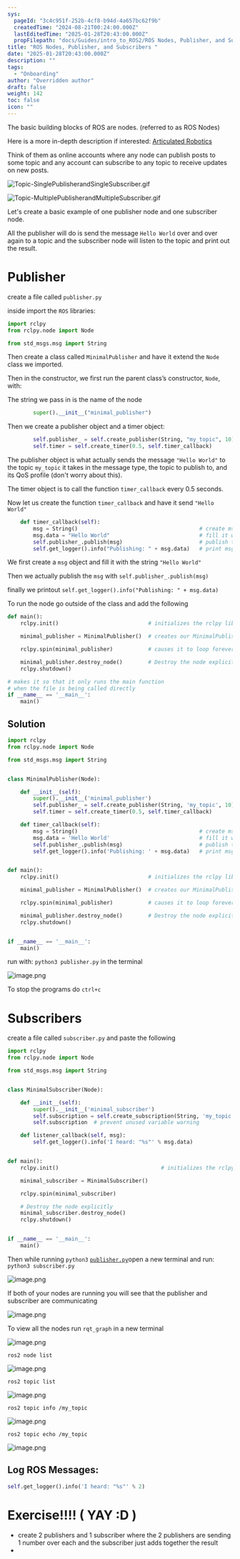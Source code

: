```yaml
---
sys:
  pageId: "3c4c951f-252b-4cf8-b94d-4a657bc62f9b"
  createdTime: "2024-08-21T00:24:00.000Z"
  lastEditedTime: "2025-01-28T20:43:00.000Z"
  propFilepath: "docs/Guides/intro_to_ROS2/ROS Nodes, Publisher, and Subscribers .md"
title: "ROS Nodes, Publisher, and Subscribers "
date: "2025-01-28T20:43:00.000Z"
description: ""
tags:
  - "Onboarding"
author: "Overridden author"
draft: false
weight: 142
toc: false
icon: ""
---
```


The basic building blocks of ROS are nodes. (referred to as ROS Nodes)

Here is a more in-depth description if interested: [Articulated Robotics](https://articulatedrobotics.xyz/tutorials/ready-for-ros/ros-overview#2-nodes)

Think of them as online accounts where any node can publish posts to some topic and any account can subscribe to any topic to receive updates on new posts.

![Topic-SinglePublisherandSingleSubscriber.gif](https://docs.ros.org/en/humble/_images/Topic-SinglePublisherandSingleSubscriber.gif)

![Topic-MultiplePublisherandMultipleSubscriber.gif](https://docs.ros.org/en/humble/_images/Topic-MultiplePublisherandMultipleSubscriber.gif)

Let's create a basic example of one publisher node and one subscriber node.

All the publisher will do is send the message `Hello World` over and over again to a topic and the subscriber node will listen to the topic and print out the result.

# Publisher

create a file called `publisher.py` 

inside import the `ROS` libraries:

```python
import rclpy
from rclpy.node import Node

from std_msgs.msg import String
```

Then create a class called `MinimalPublisher` and have it extend the `Node` class we imported.

Then in the constructor, we first run the parent class’s constructor, `Node`, with:

The string we pass in is the name of the node

```python
        super().__init__("minimal_publisher")
```

Then we create a publisher object and a timer object:

```python
        self.publisher_ = self.create_publisher(String, "my_topic", 10)
        self.timer = self.create_timer(0.5, self.timer_callback)
```

The publisher object is what actually sends the message `"Hello World"` to the topic `my_topic` it takes in the message type, the topic to publish to, and its QoS profile (don't worry about this).

The timer object is to call the function `timer_callback` every 0.5 seconds.

Now let us create the function `timer_callback` and have it send `"Hello World"`

```python
    def timer_callback(self):
        msg = String()                                      # create msg object
        msg.data = "Hello World"                            # fill it with data
        self.publisher_.publish(msg)                        # publish the message
        self.get_logger().info("Publishing: " + msg.data)   # print msg
```

We first create a `msg` object and fill it with the string `"Hello World"`

Then we actually publish the `msg` with `self.publisher_.publish(msg)`

finally we printout `self.get_logger().info("Publishing: " + msg.data)`

To run the node go outside of the class and add the following

```python
def main():
    rclpy.init()                            # initializes the rclpy library

    minimal_publisher = MinimalPublisher()  # creates our MinimalPublisher object

    rclpy.spin(minimal_publisher)           # causes it to loop forever

    minimal_publisher.destroy_node()        # Destroy the node explicitly
    rclpy.shutdown()

# makes it so that it only runs the main function
# when the file is being called directly
if __name__ == '__main__': 
    main()
```

## Solution

```python
import rclpy
from rclpy.node import Node

from std_msgs.msg import String


class MinimalPublisher(Node):

    def __init__(self):
        super().__init__('minimal_publisher')
        self.publisher_ = self.create_publisher(String, 'my_topic', 10)
        self.timer = self.create_timer(0.5, self.timer_callback)

    def timer_callback(self):
        msg = String()                                      # create msg object
        msg.data = 'Hello World'                            # fill it with data
        self.publisher_.publish(msg)                        # publish the message
        self.get_logger().info('Publishing: ' + msg.data)   # print msg


def main():
    rclpy.init()                            # initializes the rclpy library

    minimal_publisher = MinimalPublisher()  # creates our MinimalPublisher object

    rclpy.spin(minimal_publisher)           # causes it to loop forever

    minimal_publisher.destroy_node()        # Destroy the node explicitly
    rclpy.shutdown()


if __name__ == '__main__':
    main()
```

run with: `python3 publisher.py` in the terminal

![image.png](https://prod-files-secure.s3.us-west-2.amazonaws.com/d518164a-d88e-44d1-a4ee-3adb3bd8bce0/9214accb-ad5b-44f1-a31c-b3167c59138b/image.png?X-Amz-Algorithm=AWS4-HMAC-SHA256&X-Amz-Content-Sha256=UNSIGNED-PAYLOAD&X-Amz-Credential=ASIAZI2LB4666NDNLBCZ%2F20250217%2Fus-west-2%2Fs3%2Faws4_request&X-Amz-Date=20250217T150803Z&X-Amz-Expires=3600&X-Amz-Security-Token=IQoJb3JpZ2luX2VjEE8aCXVzLXdlc3QtMiJHMEUCIQCJ%2Br%2Fnf687tglyAFdTQWMHHao8JwmTv6uIsGdsiC%2BqtgIgTdGgIDNhnIJuMTeNsbNF8uv92%2F0Yxa90zFP472kNFe8q%2FwMIeBAAGgw2Mzc0MjMxODM4MDUiDFHK6XRnDHX2Ni87kyrcAxECLslbnoxo5fqSAVWiM0bTM9EsAZmApE9pbAO%2BDbr%2B9%2BfswXFwGnWRyjsytED8TKtPm552A1LT3fo1U97AhQk92tQuH1w6E99ximL9JJc079yWIGeWD%2B6EJlvzUTKV8%2BE0zzomLtZ3vWu2WbxKYHoHts3qTIrkR1YmidC%2FiGVq4OLlmyrj0%2FKBbUP%2FlurNQwe9dO%2BkYJGrk2oE8lUn0cbMXq%2BttRujrFLgLaZuOad%2BCPRfeKTFIgOLOE4RB4g35K5pbdWHQ0jG6WyF1vdG5g7aY6XTK1HNF%2Bt5ojAXFWKml0Og4WhTS9CMOAMxZYVYhqvF6q5SSFR7iHfxfYURxWeKylYQw3Gp7itLf2Jnmhp5nwB22k8vtqcNKnF3J0WngKtf8%2B3hz3hY5OUYo4dxiK0sFVDqEO8EFvMl%2BNoaxFbhcTdd94ryePwckM3yDWTqQ16GG92l6rRJxMz5QEcxEnYCD%2F4nBtcXYyYZFnu5fBUm9H8uHWxqN8CjJZpr%2F7LJ9Bm%2FyDCkWf2RgbfnuzwSYXpeudG%2Feg8ycI9QDjsippft2fWkczQPu25R5186aSMJIRiZ%2FVQrtPBHkIuJuRExuTPqjAlIRd5Y84AlCNkBD1YvofK7lRgcsKEOm%2BydMImWzb0GOqUBzXldUdk9A5%2FfXCrYwQrHwbfWkuwx8pGfFBEmyLuuwhDvFKWng3b39YLN7SR6Xb7u24fe%2BtDsWimKQUoIFcs6yM5Mxnw1%2BXapS056%2FJrB1PiEpjZKDRofkSLpTH2Bx5UIy4TzxaaRXEJV8pAQAsMPWZwS65UaHoLbeKsWERU%2BXJnAIXki1A1kMe0uYDImXkvWijaeWuIXon%2BUdPSuJVDdq9HUkiDG&X-Amz-Signature=75a39d170860cca8dc87284a23ae3ad33c1d09655251e0575affabd79954af9c&X-Amz-SignedHeaders=host&x-id=GetObject)

To stop the programs do `ctrl+c`

# Subscribers

create a file called `subscriber.py` and paste the following

```python
import rclpy
from rclpy.node import Node

from std_msgs.msg import String


class MinimalSubscriber(Node):

    def __init__(self):
        super().__init__('minimal_subscriber')
        self.subscription = self.create_subscription(String, 'my_topic', self.listener_callback, 10)
        self.subscription  # prevent unused variable warning

    def listener_callback(self, msg):
        self.get_logger().info('I heard: "%s"' % msg.data)


def main():
    rclpy.init()                                # initializes the rclpy library

    minimal_subscriber = MinimalSubscriber()

    rclpy.spin(minimal_subscriber)

    # Destroy the node explicitly
    minimal_subscriber.destroy_node()
    rclpy.shutdown()


if __name__ == '__main__':
    main()
```

Then while running `python3` [`publisher.py`](http://publisher.py/)open a new terminal and run: `python3 subscriber.py` 

![image.png](https://prod-files-secure.s3.us-west-2.amazonaws.com/d518164a-d88e-44d1-a4ee-3adb3bd8bce0/611fccf2-c738-4dbd-94e9-98f209092866/image.png?X-Amz-Algorithm=AWS4-HMAC-SHA256&X-Amz-Content-Sha256=UNSIGNED-PAYLOAD&X-Amz-Credential=ASIAZI2LB4666NDNLBCZ%2F20250217%2Fus-west-2%2Fs3%2Faws4_request&X-Amz-Date=20250217T150803Z&X-Amz-Expires=3600&X-Amz-Security-Token=IQoJb3JpZ2luX2VjEE8aCXVzLXdlc3QtMiJHMEUCIQCJ%2Br%2Fnf687tglyAFdTQWMHHao8JwmTv6uIsGdsiC%2BqtgIgTdGgIDNhnIJuMTeNsbNF8uv92%2F0Yxa90zFP472kNFe8q%2FwMIeBAAGgw2Mzc0MjMxODM4MDUiDFHK6XRnDHX2Ni87kyrcAxECLslbnoxo5fqSAVWiM0bTM9EsAZmApE9pbAO%2BDbr%2B9%2BfswXFwGnWRyjsytED8TKtPm552A1LT3fo1U97AhQk92tQuH1w6E99ximL9JJc079yWIGeWD%2B6EJlvzUTKV8%2BE0zzomLtZ3vWu2WbxKYHoHts3qTIrkR1YmidC%2FiGVq4OLlmyrj0%2FKBbUP%2FlurNQwe9dO%2BkYJGrk2oE8lUn0cbMXq%2BttRujrFLgLaZuOad%2BCPRfeKTFIgOLOE4RB4g35K5pbdWHQ0jG6WyF1vdG5g7aY6XTK1HNF%2Bt5ojAXFWKml0Og4WhTS9CMOAMxZYVYhqvF6q5SSFR7iHfxfYURxWeKylYQw3Gp7itLf2Jnmhp5nwB22k8vtqcNKnF3J0WngKtf8%2B3hz3hY5OUYo4dxiK0sFVDqEO8EFvMl%2BNoaxFbhcTdd94ryePwckM3yDWTqQ16GG92l6rRJxMz5QEcxEnYCD%2F4nBtcXYyYZFnu5fBUm9H8uHWxqN8CjJZpr%2F7LJ9Bm%2FyDCkWf2RgbfnuzwSYXpeudG%2Feg8ycI9QDjsippft2fWkczQPu25R5186aSMJIRiZ%2FVQrtPBHkIuJuRExuTPqjAlIRd5Y84AlCNkBD1YvofK7lRgcsKEOm%2BydMImWzb0GOqUBzXldUdk9A5%2FfXCrYwQrHwbfWkuwx8pGfFBEmyLuuwhDvFKWng3b39YLN7SR6Xb7u24fe%2BtDsWimKQUoIFcs6yM5Mxnw1%2BXapS056%2FJrB1PiEpjZKDRofkSLpTH2Bx5UIy4TzxaaRXEJV8pAQAsMPWZwS65UaHoLbeKsWERU%2BXJnAIXki1A1kMe0uYDImXkvWijaeWuIXon%2BUdPSuJVDdq9HUkiDG&X-Amz-Signature=f48390cb3bb0149b421a0fdc507412ab51d65fd109690f8b478c65eb7f7d58a9&X-Amz-SignedHeaders=host&x-id=GetObject)

If both of your nodes are running you will see that the publisher and subscriber are communicating

![image.png](https://prod-files-secure.s3.us-west-2.amazonaws.com/d518164a-d88e-44d1-a4ee-3adb3bd8bce0/eea428b5-1cf0-43bb-a30b-81cbaf6c5c78/image.png?X-Amz-Algorithm=AWS4-HMAC-SHA256&X-Amz-Content-Sha256=UNSIGNED-PAYLOAD&X-Amz-Credential=ASIAZI2LB4666NDNLBCZ%2F20250217%2Fus-west-2%2Fs3%2Faws4_request&X-Amz-Date=20250217T150803Z&X-Amz-Expires=3600&X-Amz-Security-Token=IQoJb3JpZ2luX2VjEE8aCXVzLXdlc3QtMiJHMEUCIQCJ%2Br%2Fnf687tglyAFdTQWMHHao8JwmTv6uIsGdsiC%2BqtgIgTdGgIDNhnIJuMTeNsbNF8uv92%2F0Yxa90zFP472kNFe8q%2FwMIeBAAGgw2Mzc0MjMxODM4MDUiDFHK6XRnDHX2Ni87kyrcAxECLslbnoxo5fqSAVWiM0bTM9EsAZmApE9pbAO%2BDbr%2B9%2BfswXFwGnWRyjsytED8TKtPm552A1LT3fo1U97AhQk92tQuH1w6E99ximL9JJc079yWIGeWD%2B6EJlvzUTKV8%2BE0zzomLtZ3vWu2WbxKYHoHts3qTIrkR1YmidC%2FiGVq4OLlmyrj0%2FKBbUP%2FlurNQwe9dO%2BkYJGrk2oE8lUn0cbMXq%2BttRujrFLgLaZuOad%2BCPRfeKTFIgOLOE4RB4g35K5pbdWHQ0jG6WyF1vdG5g7aY6XTK1HNF%2Bt5ojAXFWKml0Og4WhTS9CMOAMxZYVYhqvF6q5SSFR7iHfxfYURxWeKylYQw3Gp7itLf2Jnmhp5nwB22k8vtqcNKnF3J0WngKtf8%2B3hz3hY5OUYo4dxiK0sFVDqEO8EFvMl%2BNoaxFbhcTdd94ryePwckM3yDWTqQ16GG92l6rRJxMz5QEcxEnYCD%2F4nBtcXYyYZFnu5fBUm9H8uHWxqN8CjJZpr%2F7LJ9Bm%2FyDCkWf2RgbfnuzwSYXpeudG%2Feg8ycI9QDjsippft2fWkczQPu25R5186aSMJIRiZ%2FVQrtPBHkIuJuRExuTPqjAlIRd5Y84AlCNkBD1YvofK7lRgcsKEOm%2BydMImWzb0GOqUBzXldUdk9A5%2FfXCrYwQrHwbfWkuwx8pGfFBEmyLuuwhDvFKWng3b39YLN7SR6Xb7u24fe%2BtDsWimKQUoIFcs6yM5Mxnw1%2BXapS056%2FJrB1PiEpjZKDRofkSLpTH2Bx5UIy4TzxaaRXEJV8pAQAsMPWZwS65UaHoLbeKsWERU%2BXJnAIXki1A1kMe0uYDImXkvWijaeWuIXon%2BUdPSuJVDdq9HUkiDG&X-Amz-Signature=2cdbbe9ae4894d809d9b5dd9c0be531395a6b2eb22288b067b414dbc56ba19d9&X-Amz-SignedHeaders=host&x-id=GetObject)

To view all the nodes run `rqt_graph` in a new terminal

![image.png](https://prod-files-secure.s3.us-west-2.amazonaws.com/d518164a-d88e-44d1-a4ee-3adb3bd8bce0/1d98e964-4318-4d62-b5c4-8c8f78368598/image.png?X-Amz-Algorithm=AWS4-HMAC-SHA256&X-Amz-Content-Sha256=UNSIGNED-PAYLOAD&X-Amz-Credential=ASIAZI2LB4666NDNLBCZ%2F20250217%2Fus-west-2%2Fs3%2Faws4_request&X-Amz-Date=20250217T150803Z&X-Amz-Expires=3600&X-Amz-Security-Token=IQoJb3JpZ2luX2VjEE8aCXVzLXdlc3QtMiJHMEUCIQCJ%2Br%2Fnf687tglyAFdTQWMHHao8JwmTv6uIsGdsiC%2BqtgIgTdGgIDNhnIJuMTeNsbNF8uv92%2F0Yxa90zFP472kNFe8q%2FwMIeBAAGgw2Mzc0MjMxODM4MDUiDFHK6XRnDHX2Ni87kyrcAxECLslbnoxo5fqSAVWiM0bTM9EsAZmApE9pbAO%2BDbr%2B9%2BfswXFwGnWRyjsytED8TKtPm552A1LT3fo1U97AhQk92tQuH1w6E99ximL9JJc079yWIGeWD%2B6EJlvzUTKV8%2BE0zzomLtZ3vWu2WbxKYHoHts3qTIrkR1YmidC%2FiGVq4OLlmyrj0%2FKBbUP%2FlurNQwe9dO%2BkYJGrk2oE8lUn0cbMXq%2BttRujrFLgLaZuOad%2BCPRfeKTFIgOLOE4RB4g35K5pbdWHQ0jG6WyF1vdG5g7aY6XTK1HNF%2Bt5ojAXFWKml0Og4WhTS9CMOAMxZYVYhqvF6q5SSFR7iHfxfYURxWeKylYQw3Gp7itLf2Jnmhp5nwB22k8vtqcNKnF3J0WngKtf8%2B3hz3hY5OUYo4dxiK0sFVDqEO8EFvMl%2BNoaxFbhcTdd94ryePwckM3yDWTqQ16GG92l6rRJxMz5QEcxEnYCD%2F4nBtcXYyYZFnu5fBUm9H8uHWxqN8CjJZpr%2F7LJ9Bm%2FyDCkWf2RgbfnuzwSYXpeudG%2Feg8ycI9QDjsippft2fWkczQPu25R5186aSMJIRiZ%2FVQrtPBHkIuJuRExuTPqjAlIRd5Y84AlCNkBD1YvofK7lRgcsKEOm%2BydMImWzb0GOqUBzXldUdk9A5%2FfXCrYwQrHwbfWkuwx8pGfFBEmyLuuwhDvFKWng3b39YLN7SR6Xb7u24fe%2BtDsWimKQUoIFcs6yM5Mxnw1%2BXapS056%2FJrB1PiEpjZKDRofkSLpTH2Bx5UIy4TzxaaRXEJV8pAQAsMPWZwS65UaHoLbeKsWERU%2BXJnAIXki1A1kMe0uYDImXkvWijaeWuIXon%2BUdPSuJVDdq9HUkiDG&X-Amz-Signature=e9217fefd0a9f535ae6f66e0df4109f2809868f6e9dc2723c5144b41898ba62d&X-Amz-SignedHeaders=host&x-id=GetObject)

`ros2 node list`

![image.png](https://prod-files-secure.s3.us-west-2.amazonaws.com/d518164a-d88e-44d1-a4ee-3adb3bd8bce0/680ac8cf-e6d9-4164-9ece-5b9a6fccffee/image.png?X-Amz-Algorithm=AWS4-HMAC-SHA256&X-Amz-Content-Sha256=UNSIGNED-PAYLOAD&X-Amz-Credential=ASIAZI2LB4666NDNLBCZ%2F20250217%2Fus-west-2%2Fs3%2Faws4_request&X-Amz-Date=20250217T150803Z&X-Amz-Expires=3600&X-Amz-Security-Token=IQoJb3JpZ2luX2VjEE8aCXVzLXdlc3QtMiJHMEUCIQCJ%2Br%2Fnf687tglyAFdTQWMHHao8JwmTv6uIsGdsiC%2BqtgIgTdGgIDNhnIJuMTeNsbNF8uv92%2F0Yxa90zFP472kNFe8q%2FwMIeBAAGgw2Mzc0MjMxODM4MDUiDFHK6XRnDHX2Ni87kyrcAxECLslbnoxo5fqSAVWiM0bTM9EsAZmApE9pbAO%2BDbr%2B9%2BfswXFwGnWRyjsytED8TKtPm552A1LT3fo1U97AhQk92tQuH1w6E99ximL9JJc079yWIGeWD%2B6EJlvzUTKV8%2BE0zzomLtZ3vWu2WbxKYHoHts3qTIrkR1YmidC%2FiGVq4OLlmyrj0%2FKBbUP%2FlurNQwe9dO%2BkYJGrk2oE8lUn0cbMXq%2BttRujrFLgLaZuOad%2BCPRfeKTFIgOLOE4RB4g35K5pbdWHQ0jG6WyF1vdG5g7aY6XTK1HNF%2Bt5ojAXFWKml0Og4WhTS9CMOAMxZYVYhqvF6q5SSFR7iHfxfYURxWeKylYQw3Gp7itLf2Jnmhp5nwB22k8vtqcNKnF3J0WngKtf8%2B3hz3hY5OUYo4dxiK0sFVDqEO8EFvMl%2BNoaxFbhcTdd94ryePwckM3yDWTqQ16GG92l6rRJxMz5QEcxEnYCD%2F4nBtcXYyYZFnu5fBUm9H8uHWxqN8CjJZpr%2F7LJ9Bm%2FyDCkWf2RgbfnuzwSYXpeudG%2Feg8ycI9QDjsippft2fWkczQPu25R5186aSMJIRiZ%2FVQrtPBHkIuJuRExuTPqjAlIRd5Y84AlCNkBD1YvofK7lRgcsKEOm%2BydMImWzb0GOqUBzXldUdk9A5%2FfXCrYwQrHwbfWkuwx8pGfFBEmyLuuwhDvFKWng3b39YLN7SR6Xb7u24fe%2BtDsWimKQUoIFcs6yM5Mxnw1%2BXapS056%2FJrB1PiEpjZKDRofkSLpTH2Bx5UIy4TzxaaRXEJV8pAQAsMPWZwS65UaHoLbeKsWERU%2BXJnAIXki1A1kMe0uYDImXkvWijaeWuIXon%2BUdPSuJVDdq9HUkiDG&X-Amz-Signature=50324b4b343327a674b297b1ac27023acd408b162d053aa81f76a19346f8e0ec&X-Amz-SignedHeaders=host&x-id=GetObject)

`ros2 topic list`

![image.png](https://prod-files-secure.s3.us-west-2.amazonaws.com/d518164a-d88e-44d1-a4ee-3adb3bd8bce0/eee2ebe1-27ef-4a4a-96fb-2ca54126fb29/image.png?X-Amz-Algorithm=AWS4-HMAC-SHA256&X-Amz-Content-Sha256=UNSIGNED-PAYLOAD&X-Amz-Credential=ASIAZI2LB4666NDNLBCZ%2F20250217%2Fus-west-2%2Fs3%2Faws4_request&X-Amz-Date=20250217T150803Z&X-Amz-Expires=3600&X-Amz-Security-Token=IQoJb3JpZ2luX2VjEE8aCXVzLXdlc3QtMiJHMEUCIQCJ%2Br%2Fnf687tglyAFdTQWMHHao8JwmTv6uIsGdsiC%2BqtgIgTdGgIDNhnIJuMTeNsbNF8uv92%2F0Yxa90zFP472kNFe8q%2FwMIeBAAGgw2Mzc0MjMxODM4MDUiDFHK6XRnDHX2Ni87kyrcAxECLslbnoxo5fqSAVWiM0bTM9EsAZmApE9pbAO%2BDbr%2B9%2BfswXFwGnWRyjsytED8TKtPm552A1LT3fo1U97AhQk92tQuH1w6E99ximL9JJc079yWIGeWD%2B6EJlvzUTKV8%2BE0zzomLtZ3vWu2WbxKYHoHts3qTIrkR1YmidC%2FiGVq4OLlmyrj0%2FKBbUP%2FlurNQwe9dO%2BkYJGrk2oE8lUn0cbMXq%2BttRujrFLgLaZuOad%2BCPRfeKTFIgOLOE4RB4g35K5pbdWHQ0jG6WyF1vdG5g7aY6XTK1HNF%2Bt5ojAXFWKml0Og4WhTS9CMOAMxZYVYhqvF6q5SSFR7iHfxfYURxWeKylYQw3Gp7itLf2Jnmhp5nwB22k8vtqcNKnF3J0WngKtf8%2B3hz3hY5OUYo4dxiK0sFVDqEO8EFvMl%2BNoaxFbhcTdd94ryePwckM3yDWTqQ16GG92l6rRJxMz5QEcxEnYCD%2F4nBtcXYyYZFnu5fBUm9H8uHWxqN8CjJZpr%2F7LJ9Bm%2FyDCkWf2RgbfnuzwSYXpeudG%2Feg8ycI9QDjsippft2fWkczQPu25R5186aSMJIRiZ%2FVQrtPBHkIuJuRExuTPqjAlIRd5Y84AlCNkBD1YvofK7lRgcsKEOm%2BydMImWzb0GOqUBzXldUdk9A5%2FfXCrYwQrHwbfWkuwx8pGfFBEmyLuuwhDvFKWng3b39YLN7SR6Xb7u24fe%2BtDsWimKQUoIFcs6yM5Mxnw1%2BXapS056%2FJrB1PiEpjZKDRofkSLpTH2Bx5UIy4TzxaaRXEJV8pAQAsMPWZwS65UaHoLbeKsWERU%2BXJnAIXki1A1kMe0uYDImXkvWijaeWuIXon%2BUdPSuJVDdq9HUkiDG&X-Amz-Signature=5ff09c4610f2f62fdd1757a9548bf61b136080658a33394521b89b8decb4ea68&X-Amz-SignedHeaders=host&x-id=GetObject)

`ros2 topic info /my_topic`

![image.png](https://prod-files-secure.s3.us-west-2.amazonaws.com/d518164a-d88e-44d1-a4ee-3adb3bd8bce0/6288ef12-cb9e-406f-b9eb-65feed3a9011/image.png?X-Amz-Algorithm=AWS4-HMAC-SHA256&X-Amz-Content-Sha256=UNSIGNED-PAYLOAD&X-Amz-Credential=ASIAZI2LB4666NDNLBCZ%2F20250217%2Fus-west-2%2Fs3%2Faws4_request&X-Amz-Date=20250217T150803Z&X-Amz-Expires=3600&X-Amz-Security-Token=IQoJb3JpZ2luX2VjEE8aCXVzLXdlc3QtMiJHMEUCIQCJ%2Br%2Fnf687tglyAFdTQWMHHao8JwmTv6uIsGdsiC%2BqtgIgTdGgIDNhnIJuMTeNsbNF8uv92%2F0Yxa90zFP472kNFe8q%2FwMIeBAAGgw2Mzc0MjMxODM4MDUiDFHK6XRnDHX2Ni87kyrcAxECLslbnoxo5fqSAVWiM0bTM9EsAZmApE9pbAO%2BDbr%2B9%2BfswXFwGnWRyjsytED8TKtPm552A1LT3fo1U97AhQk92tQuH1w6E99ximL9JJc079yWIGeWD%2B6EJlvzUTKV8%2BE0zzomLtZ3vWu2WbxKYHoHts3qTIrkR1YmidC%2FiGVq4OLlmyrj0%2FKBbUP%2FlurNQwe9dO%2BkYJGrk2oE8lUn0cbMXq%2BttRujrFLgLaZuOad%2BCPRfeKTFIgOLOE4RB4g35K5pbdWHQ0jG6WyF1vdG5g7aY6XTK1HNF%2Bt5ojAXFWKml0Og4WhTS9CMOAMxZYVYhqvF6q5SSFR7iHfxfYURxWeKylYQw3Gp7itLf2Jnmhp5nwB22k8vtqcNKnF3J0WngKtf8%2B3hz3hY5OUYo4dxiK0sFVDqEO8EFvMl%2BNoaxFbhcTdd94ryePwckM3yDWTqQ16GG92l6rRJxMz5QEcxEnYCD%2F4nBtcXYyYZFnu5fBUm9H8uHWxqN8CjJZpr%2F7LJ9Bm%2FyDCkWf2RgbfnuzwSYXpeudG%2Feg8ycI9QDjsippft2fWkczQPu25R5186aSMJIRiZ%2FVQrtPBHkIuJuRExuTPqjAlIRd5Y84AlCNkBD1YvofK7lRgcsKEOm%2BydMImWzb0GOqUBzXldUdk9A5%2FfXCrYwQrHwbfWkuwx8pGfFBEmyLuuwhDvFKWng3b39YLN7SR6Xb7u24fe%2BtDsWimKQUoIFcs6yM5Mxnw1%2BXapS056%2FJrB1PiEpjZKDRofkSLpTH2Bx5UIy4TzxaaRXEJV8pAQAsMPWZwS65UaHoLbeKsWERU%2BXJnAIXki1A1kMe0uYDImXkvWijaeWuIXon%2BUdPSuJVDdq9HUkiDG&X-Amz-Signature=2e2444577e008e019f4a2e0de1f617bfa8b9a8c7c83a6d88cc0b508c906605c8&X-Amz-SignedHeaders=host&x-id=GetObject)

`ros2 topic echo /my_topic`

![image.png](https://prod-files-secure.s3.us-west-2.amazonaws.com/d518164a-d88e-44d1-a4ee-3adb3bd8bce0/0a6fcb4d-422d-4a6c-a803-749ef4adf2c6/image.png?X-Amz-Algorithm=AWS4-HMAC-SHA256&X-Amz-Content-Sha256=UNSIGNED-PAYLOAD&X-Amz-Credential=ASIAZI2LB4666NDNLBCZ%2F20250217%2Fus-west-2%2Fs3%2Faws4_request&X-Amz-Date=20250217T150803Z&X-Amz-Expires=3600&X-Amz-Security-Token=IQoJb3JpZ2luX2VjEE8aCXVzLXdlc3QtMiJHMEUCIQCJ%2Br%2Fnf687tglyAFdTQWMHHao8JwmTv6uIsGdsiC%2BqtgIgTdGgIDNhnIJuMTeNsbNF8uv92%2F0Yxa90zFP472kNFe8q%2FwMIeBAAGgw2Mzc0MjMxODM4MDUiDFHK6XRnDHX2Ni87kyrcAxECLslbnoxo5fqSAVWiM0bTM9EsAZmApE9pbAO%2BDbr%2B9%2BfswXFwGnWRyjsytED8TKtPm552A1LT3fo1U97AhQk92tQuH1w6E99ximL9JJc079yWIGeWD%2B6EJlvzUTKV8%2BE0zzomLtZ3vWu2WbxKYHoHts3qTIrkR1YmidC%2FiGVq4OLlmyrj0%2FKBbUP%2FlurNQwe9dO%2BkYJGrk2oE8lUn0cbMXq%2BttRujrFLgLaZuOad%2BCPRfeKTFIgOLOE4RB4g35K5pbdWHQ0jG6WyF1vdG5g7aY6XTK1HNF%2Bt5ojAXFWKml0Og4WhTS9CMOAMxZYVYhqvF6q5SSFR7iHfxfYURxWeKylYQw3Gp7itLf2Jnmhp5nwB22k8vtqcNKnF3J0WngKtf8%2B3hz3hY5OUYo4dxiK0sFVDqEO8EFvMl%2BNoaxFbhcTdd94ryePwckM3yDWTqQ16GG92l6rRJxMz5QEcxEnYCD%2F4nBtcXYyYZFnu5fBUm9H8uHWxqN8CjJZpr%2F7LJ9Bm%2FyDCkWf2RgbfnuzwSYXpeudG%2Feg8ycI9QDjsippft2fWkczQPu25R5186aSMJIRiZ%2FVQrtPBHkIuJuRExuTPqjAlIRd5Y84AlCNkBD1YvofK7lRgcsKEOm%2BydMImWzb0GOqUBzXldUdk9A5%2FfXCrYwQrHwbfWkuwx8pGfFBEmyLuuwhDvFKWng3b39YLN7SR6Xb7u24fe%2BtDsWimKQUoIFcs6yM5Mxnw1%2BXapS056%2FJrB1PiEpjZKDRofkSLpTH2Bx5UIy4TzxaaRXEJV8pAQAsMPWZwS65UaHoLbeKsWERU%2BXJnAIXki1A1kMe0uYDImXkvWijaeWuIXon%2BUdPSuJVDdq9HUkiDG&X-Amz-Signature=8a80e936d74778c38b336a9cf2971ad0e931e3e39b80bfaa1aa90f47aa2a9ee8&X-Amz-SignedHeaders=host&x-id=GetObject)

## Log ROS Messages:

```python
self.get_logger().info('I heard: "%s"' % 2)
```

# Exercise!!!! ( YAY :D )

- create 2 publishers and 1 subscriber where the 2 publishers are sending 1 number over each and the subscriber just adds together the result
- 
